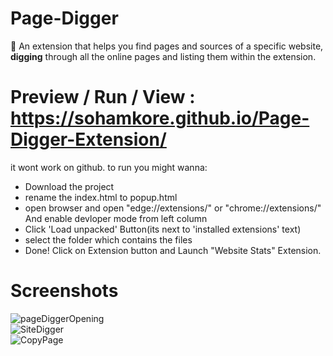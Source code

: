 # Page-Digger
🔎 An extension that helps you find pages and sources of a specific website, **digging** through all the online pages and listing them within the extension.

# Preview / Run / View : https://sohamkore.github.io/Page-Digger-Extension/

it wont work on github. to run you might wanna:
- Download the project
- rename the index.html to popup.html
- open browser and open "edge://extensions/" or "chrome://extensions/"  And enable devloper mode from left column
- Click 'Load unpacked' Button(its next to 'installed extensions' text)
- select the folder which contains the files
- Done! Click on Extension button and Launch "Website Stats" Extension.

# Screenshots
![pageDiggerOpening](https://github.com/SohamKore/Page-Digger/assets/119067189/e6320bd3-ae04-4f57-85d2-c217c94d02f6) <br>
![SiteDigger](https://github.com/SohamKore/Page-Digger/assets/119067189/a65908b7-be2c-4e9f-b87e-ff2994a59092) <br>
![CopyPage](https://github.com/SohamKore/Page-Digger/assets/119067189/97bbf065-763f-4477-a80e-613fee536f29) <br>

